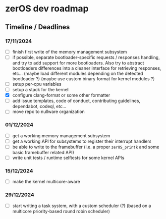 # zerOS dev roadmap

## Timeline / Deadlines

### 17/11/2024

- [ ] finish first write of the memory management subsystem
- [ ] if possible, separate bootloader-specific requests / responses handling, and try to add support for more bootloaders. Also try to abstract bootloaders differences into a cleaner interface for retrieving responses, etc... (maybe load different modules depending on the detected bootloader ?) (maybe use custom binary format for kernel modules ?)
- [ ] setup per-cpu variables
- [ ] setup a stack for the kernel
- [x] configure clang-format or some other formatter
- [ ] add issue templates, code of conduct, contributing guidelines, dependabot, codeql, etc...
- [ ] move repo to nullware organization

### 01/12/2024

- [ ] get a working memory management subsystem
- [ ] get a working API for subsystems to register their interrupt handlers
- [ ] be able to write to the framebuffer (i.e. a proper `zerOS_printk` and some basic framebuffer related API)
- [ ] write unit tests / runtime selftests for some kernel APIs

### 15/12/2024

- [ ] make the kernel multicore-aware

### 29/12/2024

- [ ] start writing a task system, with a custom scheduler (?) (based on a multicore priority-based round robin scheduler)

